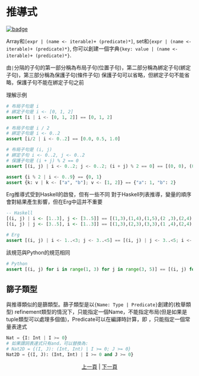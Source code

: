 # 推導式

[![badge](https://img.shields.io/endpoint.svg?url=https%3A%2F%2Fgezf7g7pd5.execute-api.ap-northeast-1.amazonaws.com%2Fdefault%2Fsource_up_to_date%3Fowner%3Derg-lang%26repos%3Derg%26ref%3Dmain%26path%3Ddoc/EN/syntax/27_comprehension.md%26commit_hash%3D44d7784aac3550ba97c8a1eaf20b9264b13d4134)](https://gezf7g7pd5.execute-api.ap-northeast-1.amazonaws.com/default/source_up_to_date?owner=erg-lang&repos=erg&ref=main&path=doc/EN/syntax/27_comprehension.md&commit_hash=44d7784aac3550ba97c8a1eaf20b9264b13d4134)

Array和`[expr | (name <- iterable)+ (predicate)*]`,
set和`{expr | (name <- iterable)+ (predicate)*}`,
你可以創建一個字典`{key: value | (name <- iterable)+ (predicate)*}`.

由`|`分隔的子句的第一部分稱為布局子句(位置子句)，第二部分稱為綁定子句(綁定子句)，第三部分稱為保護子句(條件子句)
保護子句可以省略，但綁定子句不能省略，保護子句不能在綁定子句之前

理解示例

```python
# 布局子句是 i
# 綁定子句是 i <- [0, 1, 2]
assert [i | i <- [0, 1, 2]] == [0, 1, 2]

# 布局子句是 i / 2
# 綁定子句是 i <- 0..2
assert [i/2 | i <- 0..2] == [0.0, 0.5, 1.0]

# 布局子句是 (i, j)
# 綁定子句 i <- 0..2, j <- 0..2
# 保護子句是 (i + j) % 2 == 0
assert [(i, j) | i <- 0..2; j <- 0..2; (i + j) % 2 == 0] == [(0, 0), (0, 2), (1, 1), (2, 0), (2, 2)]

assert {i % 2 | i <- 0..9} == {0, 1}
assert {k: v | k <- ["a", "b"]; v <- [1, 2]} == {"a": 1, "b": 2}
```

Erg推導式受到Haskell的啟發，但有一些不同
對于Haskell列表推導，變量的順序會對結果產生影響，但在Erg中這并不重要

``` haskell
-- Haskell
[(i, j) | i <- [1..3], j <- [3..5]] == [(1,3),(1,4),(1,5),(2 ,3),(2,4),(2,5),(3,3),(3,4),(3,5)]
[(i, j) | j <- [3..5], i <- [1..3]] == [(1,3),(2,3),(3,3),(1 ,4),(2,4),(3,4),(1,5),(2,5),(3,5)]
```

```python
# Erg
assert [(i, j) | i <- 1..<3; j <- 3..<5] == [(i, j) | j <- 3..<5; i <- 1.. <3]
```

該規范與Python的規范相同

```python
# Python
assert [(i, j) for i in range(1, 3) for j in range(3, 5)] == [(i, j) for j in range(3, 5) for i in range(1, 3)]
```

## 篩子類型

與推導類似的是篩類型。篩子類型是以`{Name: Type | Predicate}`創建的(枚舉類型)
refinement類型的情況下，只能指定一個Name，不能指定布局(但是如果是tuple類型可以處理多個值)，Predicate可以在編譯時計算，即 ，只能指定一個常量表達式

```python
Nat = {I: Int | I >= 0}
# 如果謂詞表達式只有and，可以替換為:
# Nat2D = {(I, J): (Int, Int) | I >= 0; J >= 0}
Nat2D = {(I, J): (Int, Int) | I >= 0 and J >= 0}
```

<p align='center'>
    <a href='./27_pattern_matching.md'>上一頁</a> | <a href='./29_spread_syntax.md'>下一頁</a>
</p>
